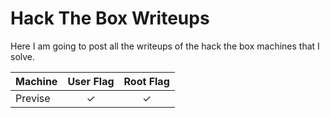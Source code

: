 # Hack The Box Writeups 

Here I am going to post all the writeups of the hack the box machines that I solve.

| Machine 				| User Flag	| Root Flag |
| ----------------------|  :-----:  |  :-----:  |
| Previse				| ✓			| ✓			|